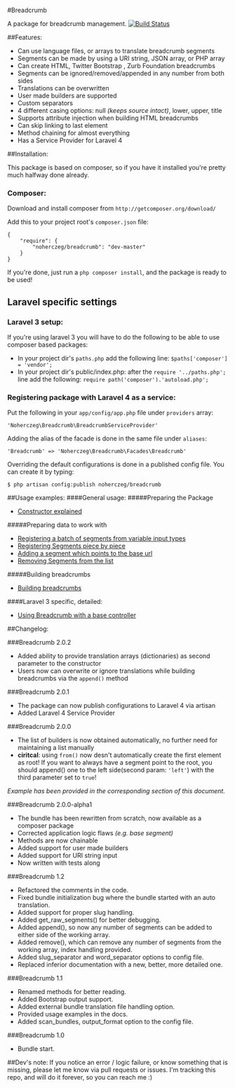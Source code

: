 #Breadcrumb

A package for breadcrumb management. [![Build Status](https://secure.travis-ci.org/noherczeg/breadcrumb.png?branch=develop)](https://travis-ci.org/noherczeg/breadcrumb)

##Features:

+ Can use language files, or arrays to translate breadcrumb segments
+ Segments can be made by using a URI string, JSON array, or PHP array
+ Can create HTML, Twitter Bootstrap , Zurb Foundation breadcrumbs
+ Segments can be ignored/removed/appended in any number from both sides
+ Translations can be overwritten
+ User made builders are supported
+ Custom separators
+ 4 different casing options: null _(keeps source intact)_, lower, upper, title
+ Supports attribute injection when building HTML breadcrumbs
+ Can skip linking to last element
+ Method chaining for almost everything
+ Has a Service Provider for Laravel 4

##Installation:

This package is based on composer, so if you have it installed you're pretty much halfway done already.

### Composer:
Download and install composer from `http://getcomposer.org/download/`

Add this to your project root's `composer.json` file:
```
{
    "require": {
        "noherczeg/breadcrumb": "dev-master"
    }
}
```
If you're done, just run a `php composer install`, and the package is ready to be used!

## Laravel specific settings

### Laravel 3 setup:
If you're using laravel 3 you will have to do the following to be able to use composer based packages:

- In your project dir's `paths.php` add the following line: `$paths['composer'] = 'vendor';`
- In your project dir's public/index.php: after the `require '../paths.php';` line add the following: `require path('composer').'autoload.php';`

### Registering package with Laravel 4 as a service:
Put the following in your `app/config/app.php` file under `providers` array:
```
'Noherczeg\Breadcrumb\BreadcrumbServiceProvider'
```

Adding the alias of the facade is done in the same file under `aliases`:
```
'Breadcrumb' => 'Noherczeg\Breadcrumb\Facades\Breadcrumb'
```

Overriding the default configurations is done in a published config file. You can create it by typing:
```
$ php artisan config:publish noherczeg/breadcrumb
```

##Usage examples:
####General usage:
#####Preparing the Package
+ [Constructor explained](https://github.com/noherczeg/breadcrumb/blob/master/docs/usage_examples.md#1-preparing-the-package)

#####Preparing data to work with
+ [Registering a batch of segments from variable input types](https://github.com/noherczeg/breadcrumb/blob/master/docs/usage_examples.md#a-registering-a-batch-of-segments-from-variable-input-types)
+ [Registering Segments piece by piece](https://github.com/noherczeg/breadcrumb/blob/master/docs/usage_examples.md#b-registering-segments-piece-by-piece)
+ [Adding a segment which points to the base url](https://github.com/noherczeg/breadcrumb/blob/master/docs/usage_examples.md#c-adding-a-segment-which-points-to-the-base-url)
+ [Removing Segments from the list](https://github.com/noherczeg/breadcrumb/blob/master/docs/usage_examples.md#d-removing-segments-from-the-list)

#####Building breadcrumbs
+ [Building breadcrumbs](https://github.com/noherczeg/breadcrumb/blob/master/docs/usage_examples.md#3-building-breadcrumbs)

####Laravel 3 specific, detailed:

+ [Using Breadcrumb with a base controller](https://github.com/noherczeg/breadcrumb/blob/master/docs/laravel3_guide.md#using-breadcrumb-with-a-base-controller)

##Changelog:

###Breadcrumb 2.0.2
+ Added ability to provide translation arrays (dictionaries) as second parameter to the constructor
+ Users now can overwrite or ignore translations while building breadcrumbs via the `append()` method

###Breadcrumb 2.0.1
+ The package can now publish configurations to Laravel 4 via artisan
+ Added Laravel 4 Service Provider

###Breadcrumb 2.0.0
+ The list of builders is now obtained automatically, no further need for maintaining a list manually
+ __ciritcal__: using `from()` now desn't automatically create the first element as root! If you want to always have a segment point to the root, you should append() one to the left side(second param: `'left'`) with the third parameter set to `true`!

_Example has been provided in the corresponding section of this document._

###Breadcrumb 2.0.0-alpha1
+ The bundle has been rewritten from scratch, now available as a composer package
+ Corrected application logic flaws _(e.g. base segment)_
+ Methods are now chainable
+ Added support for user made builders
+ Added support for URI string input
+ Now written with tests along

###Breadcrumb 1.2

+ Refactored the comments in the code.
+ Fixed bundle initialization bug where the bundle started with an auto translation.
+ Added support for proper slug handling.
+ Added get_raw_segments() for better debugging.
+ Added append(), so now any number of segments can be added to either side of the working array.
+ Added remove(), which can remove any number of segments from the working array, index handling provided.
+ Added slug_separator and word_separator options to config file.
+ Replaced inferior documentation with a new, better, more detailed one.

###Breadcrumb 1.1

+ Renamed methods for better reading.
+ Added Bootstrap output support.
+ Added external bundle translation file handling option.
+ Provided usage examples in the docs.
+ Added scan_bundles, output_format option to the config file.

###Breadcrumb 1.0
+ Bundle start.

##Dev's note:
If you notice an error / logic failure, or know something that is missing, please let me know via pull requests or issues. I'm tracking this repo, and will do it forever, so you can reach me :)